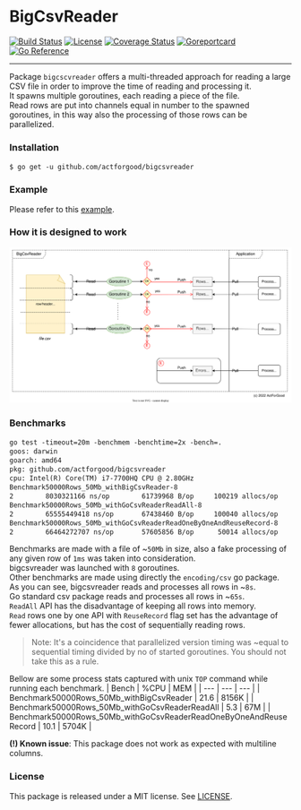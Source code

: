 # BigCsvReader

[![Build Status](https://github.com/actforgood/bigcsvreader/actions/workflows/build.yml/badge.svg)](https://github.com/actforgood/bigcsvreader/actions/workflows/build.yml)
[![License](https://img.shields.io/badge/license-MIT-blue)](https://raw.githubusercontent.com/actforgood/bigcsvreader/main/LICENSE)
[![Coverage Status](https://coveralls.io/repos/github/actforgood/bigcsvreader/badge.svg?branch=main)](https://coveralls.io/github/actforgood/bigcsvreader?branch=main)
[![Goreportcard](https://goreportcard.com/badge/github.com/actforgood/bigcsvreader)](https://goreportcard.com/report/github.com/actforgood/bigcsvreader)
[![Go Reference](https://pkg.go.dev/badge/github.com/actforgood/bigcsvreader.svg)](https://pkg.go.dev/github.com/actforgood/bigcsvreader)  

---  

Package `bigcscvreader` offers a multi-threaded approach for reading a large CSV file in order to improve the time of reading and processing it.  
It spawns multiple goroutines, each reading a piece of the file.  
Read rows are put into channels equal in number to the spawned goroutines, in this way also the processing of those rows can be parallelized.  


### Installation

```shell
$ go get -u github.com/actforgood/bigcsvreader
```

### Example

Please refer to this [example](https://pkg.go.dev/github.com/actforgood/bigcsvreader#example-CsvReader).


### How it is designed to work
![BigCsvReader-HowItWorks](docs/how-it-works.svg)


### Benchmarks
```
go test -timeout=20m -benchmem -benchtime=2x -bench=.
goos: darwin
goarch: amd64
pkg: github.com/actforgood/bigcsvreader
cpu: Intel(R) Core(TM) i7-7700HQ CPU @ 2.80GHz
Benchmark50000Rows_50Mb_withBigCsvReader-8                                     2        8030321166 ns/op        61739968 B/op     100219 allocs/op
Benchmark50000Rows_50Mb_withGoCsvReaderReadAll-8                               2        65555449418 ns/op       67438460 B/op     100040 allocs/op
Benchmark50000Rows_50Mb_withGoCsvReaderReadOneByOneAndReuseRecord-8            2        66464272707 ns/op       57605856 B/op      50014 allocs/op
```

Benchmarks are made with a file of ~`50Mb` in size, also a fake processing of any given row of `1ms` was taken into consideration.  
bigcsvreader was launched with `8` goroutines.  
Other benchmarks are made using directly the `encoding/csv` go package.  
As you can see, bigcsvreader reads and processes all rows in ~`8s`.  
Go standard csv package reads and processes all rows in ~`65s`.  
`ReadAll` API has the disadvantage of keeping all rows into memory.  
`Read` rows one by one API with `ReuseRecord` flag set has the advantage of fewer allocations, but has the cost of sequentially reading rows.  
> Note: It's a coincidence that parallelized version timing was ~equal to sequential timing divided by no of started goroutines. You should not take this as a rule.

Bellow are some process stats captured with unix `TOP` command while running each benchmark.
| Bench | %CPU | MEM |
| --- | --- | --- |
| Benchmark50000Rows_50Mb_withBigCsvReader | 21.6 | 8156K |
| Benchmark50000Rows_50Mb_withGoCsvReaderReadAll | 5.3 | 67M |
| Benchmark50000Rows_50Mb_withGoCsvReaderReadOneByOneAndReuseRecord | 10.1 | 5704K |


**(!) Known issue**:
This package does not work as expected with multiline columns.


### License
This package is released under a MIT license. See [LICENSE](LICENSE).  
